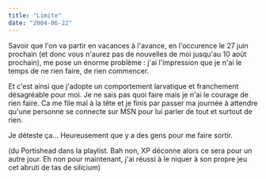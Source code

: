 ```yaml
---
title: "Limite"
date: "2004-06-22"
---
```


Savoir que l'on va partir en vacances à l'avance, en l'occurence le 27 juin prochain (et donc vous n'aurez pas de nouvelles de moi jusqu'au 10 août prochain), me pose un énorme problème : j'ai l'impression que je n'ai le temps de ne rien faire, de rien commencer.

Et c'est ainsi que j'adopte un comportement larvatique et franchement désagréable pour moi. Je ne sais pas quoi faire mais je n'ai le courage de rien faire. Ca me file mal à la tête et je finis par passer ma journée à attendre qu'une personne se connecte sur MSN pour lui parler de tout et surtout de rien.

Je déteste ça... Heureusement que y a des gens pour me faire sortir.

(du Portishead dans la playlist. Bah non, XP déconne alors ce sera pour un autre jour. Eh non pour maintenant, j'ai réussi à le niquer à son propre jeu cet abruti de tas de silicium)
